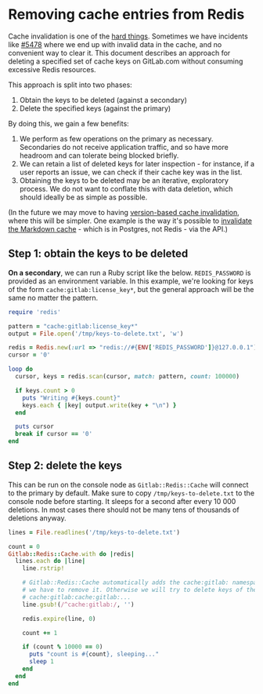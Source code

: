 # Removing cache entries from Redis

Cache invalidation is one of the [hard things]. Sometimes we have incidents like
[#5478] where we end up with invalid data in the cache, and no convenient way to
clear it. This document describes an approach for deleting a specified set of
cache keys on GitLab.com without consuming excessive Redis resources.

[hard things]: https://martinfowler.com/bliki/TwoHardThings.html
[#5478]: https://gitlab.com/gitlab-com/gl-infra/production/-/issues/5478

This approach is split into two phases:

1. Obtain the keys to be deleted (against a secondary)
2. Delete the specified keys (against the primary)

By doing this, we gain a few benefits:

1. We perform as few operations on the primary as necessary. Secondaries do not
   receive application traffic, and so have more headroom and can tolerate being
   blocked briefly.
2. We can retain a list of deleted keys for later inspection - for instance, if
   a user reports an issue, we can check if their cache key was in the list.
3. Obtaining the keys to be deleted may be an iterative, exploratory process. We
   do not want to conflate this with data deletion, which should ideally be as
   simple as possible.

(In the future we may move to having [version-based cache invalidation], where
this will be simpler. One example is the way it's possible to [invalidate the
Markdown cache] - which is in Postgres, not Redis - via the API.)

[version-based cache invalidation]: https://gitlab.com/gitlab-com/gl-infra/infrastructure/-/issues/9815
[invalidate the Markdown cache]: https://docs.gitlab.com/ee/administration/invalidate_markdown_cache.html

## Step 1: obtain the keys to be deleted

**On a secondary**, we can run a Ruby script like the below. `REDIS_PASSWORD` is
provided as an environment variable. In this example, we're looking for keys of
the form `cache:gitlab:license_key*`, but the general approach will be the same
no matter the pattern.

```ruby
require 'redis'

pattern = "cache:gitlab:license_key*"
output = File.open('/tmp/keys-to-delete.txt', 'w')

redis = Redis.new(:url => "redis://#{ENV['REDIS_PASSWORD']}@127.0.0.1")
cursor = '0'

loop do
  cursor, keys = redis.scan(cursor, match: pattern, count: 100000)

  if keys.count > 0
    puts "Writing #{keys.count}"
    keys.each { |key| output.write(key + "\n") }
  end

  puts cursor
  break if cursor == '0'
end
```

## Step 2: delete the keys

This can be run on the console node as `Gitlab::Redis::Cache` will connect to
the primary by default. Make sure to copy `/tmp/keys-to-delete.txt` to the
console node before starting. It sleeps for a second after every 10 000
deletions. In most cases there should not be many tens of thousands of deletions
anyway.

```ruby
lines = File.readlines('/tmp/keys-to-delete.txt')

count = 0
Gitlab::Redis::Cache.with do |redis|
  lines.each do |line|
    line.rstrip!

    # Gitlab::Redis::Cache automatically adds the cache:gitlab: namespace, so
    # we have to remove it. Otherwise we will try to delete keys of the form
    # cache:gitlab:cache:gitlab:...
    line.gsub!(/^cache:gitlab:/, '')

    redis.expire(line, 0)

    count += 1

    if (count % 10000 == 0)
      puts "count is #{count}, sleeping..."
      sleep 1
    end
  end
end
```
